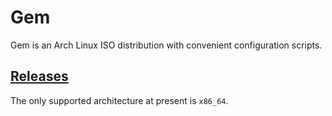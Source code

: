 # Gem
Gem is an Arch Linux ISO distribution with convenient configuration scripts.

## [Releases](https://github.com/GeodeGames/gem/releases)
The only supported architecture at present is `x86_64`.